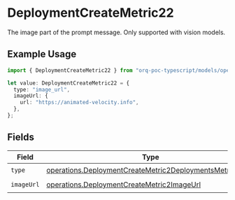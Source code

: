 # DeploymentCreateMetric22

The image part of the prompt message. Only supported with vision models.

## Example Usage

```typescript
import { DeploymentCreateMetric22 } from "orq-poc-typescript/models/operations";

let value: DeploymentCreateMetric22 = {
  type: "image_url",
  imageUrl: {
    url: "https://animated-velocity.info",
  },
};
```

## Fields

| Field                                                                                                                                | Type                                                                                                                                 | Required                                                                                                                             | Description                                                                                                                          |
| ------------------------------------------------------------------------------------------------------------------------------------ | ------------------------------------------------------------------------------------------------------------------------------------ | ------------------------------------------------------------------------------------------------------------------------------------ | ------------------------------------------------------------------------------------------------------------------------------------ |
| `type`                                                                                                                               | [operations.DeploymentCreateMetric2DeploymentsMetricsType](../../models/operations/deploymentcreatemetric2deploymentsmetricstype.md) | :heavy_check_mark:                                                                                                                   | N/A                                                                                                                                  |
| `imageUrl`                                                                                                                           | [operations.DeploymentCreateMetric2ImageUrl](../../models/operations/deploymentcreatemetric2imageurl.md)                             | :heavy_check_mark:                                                                                                                   | N/A                                                                                                                                  |